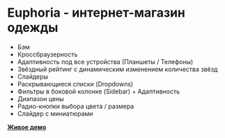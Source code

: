 # Euphoria - интернет-магазин одежды

- Бэм
- Кроссбраузерность
- Адаптивность под все устройства (Планшеты / Телефоны)
- Звёздный рейтинг с динамическим изменением количества звёзд
- Слайдеры
- Раскрывающиеся списки (Dropdowns)
- Фильтры в боковой колонке (Sidebar) + Адаптивность
- Диапазон цены
- Радио-кнопки выбора цвета / размера
- Слайдер с миниатюрами

**[Живое демо](https://r0dionix.github.io/euphoria/)**
